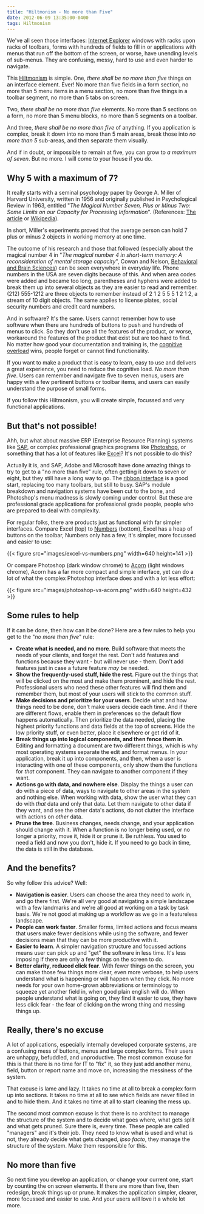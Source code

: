```yaml
---
title: "Hiltmonism - No more than Five"
date: 2012-06-09 13:35:00-0400
tags: Hiltmonism
---
```


We've all seen those interfaces: [Internet Explorer](http://windows.microsoft.com/en-us/internet-explorer/products/ie/home) windows with racks upon racks of toolbars, forms with hundreds of fields to fill in or applications with menus that run off the bottom of the screen, or worse, have unending levels of sub-menus. They are confusing, messy, hard to use and even harder to navigate.

This [Hiltmonism](https://hiltmon.com/blog/categories/hiltmonism/) is simple. One, *there shall be no more than five* things on an interface element. Ever! No more than five fields in a form section, no more than 5 menu items in a menu section, no more than five things in a toolbar segment, no more than 5 tabs on screen.

Two, *there shall be no more than five* elements. No more than 5 sections on a form, no more than 5 menu blocks, no more than 5 segments on a toolbar.

And three, *there shall be no more than five* of anything. If you application is complex, break it down into no more than 5 main areas, break those into *no more than 5* sub-areas, and then separate them visually.

And if in doubt, or impossible to remain at five, you can grow to *a maximum of seven*. But no more. I will come to your house if you do.

## Why 5 with a maximum of 7?

It really starts with a seminal psychology paper by George A. Miller of Harvard University, written in 1956 and originally published in Psychological Review in 1963, entitled "*The Magical Number Seven, Plus or Minus Two: Some Limits on our Capacity for Processing Information*". (References: [The article](http://psychclassics.yorku.ca/Miller/) or [Wikipedia](http://en.wikipedia.org/wiki/The_Magical_Number_Seven,_Plus_or_Minus_Two)). 

In short, Miller's experiments proved that the average person can hold 7 plus or minus 2 objects in working memory at one time.

The outcome of his research and those that followed (especially about the magical number 4 in "*The magical number 4 in short-term memory: A reconsideration of mental storage capacity*", Cowan and Nelson, [Behavioral and Brain Sciences](http://journals.cambridge.org/action/displayAbstract?fromPage=online&aid=84441)) can be seen everywhere in everyday life. Phone numbers in the USA are seven digits because of this. And when area codes were added and became too long, parentheses and hyphens were added to break them up into several objects as they are easier to read and remember. (212) 555-1212 are three objects to remember instead of 2 1 2 5 5 5 1 2 1 2, a stream of 10 digit objects. The same applies to license plates, social security numbers and credit card numbers.

And in software? It's the same. Users cannot remember how to use software when there are hundreds of buttons to push and hundreds of menus to click. So they don't use all the features of the product, or worse, workaround the features of the product that exist but are too hard to find. No matter how good your documentation and training is, the [cognitive overload](http://en.wikipedia.org/wiki/Cognitive_load) wins, people forget or cannot find functionality.

If you want to make a product that is easy to learn, easy to use and delivers a great experience, you need to reduce the cognitive load. *No more than five*. Users can remember and navigate five to seven menus, users are happy with a few pertinent buttons or toolbar items, and users can easily understand the purpose of small forms.

If you follow this Hiltmonism, you will create simple, focussed and very functional applications.

## But that's not possible!

Ahh, but what about massive ERP (Enterprise Resource Planning) systems like [SAP](http://www.sap.com/), or complex professional graphics programs like [Photoshop](http://www.photoshop.com/), or something that has a lot of features like [Excel](http://office.microsoft.com/en-us/excel/)? It's not possible to do this?

Actually it is, and SAP, Adobe and Microsoft have done amazing things to try to get to a "no more than five" rule, often getting it down to seven or eight, but they still have a long way to go. The [ribbon interface](http://msdn.microsoft.com/en-us/library/windows/desktop/cc872782.aspx) is a good start, replacing too many toolbars, but still to busy. SAP's module breakdown and navigation systems have been cut to the bone, and Photoshop's menu madness is slowly coming under control. But these are professional grade applications for professional grade people, people who are prepared to deal with complexity.

For regular folks, there are products just as functional with far simpler interfaces. Compare Excel (top) to [Numbers](http://www.apple.com/iwork/numbers/) (bottom), Excel has a heap of buttons on the toolbar, Numbers only has a few, it's simpler, more focussed and easier to use:

{{< figure src="images/excel-vs-numbers.png" width=640 height=141 >}}

Or compare Photoshop (dark window chrome) to [Acorn](http://flyingmeat.com/acorn/) (light windows chrome), Acorn has a far more compact and simple interface, yet can do a lot of what the complex Photoshop interface does and with a lot less effort:

{{< figure src="images/photoshop-vs-acorn.png" width=640 height=432 >}}

## Some rules to help

If it can be done, then how can it be done? Here are a few rules to help you get to the "*no more than five*" rule:

* **Create what is needed, and no more**. Build software that meets the needs of your clients, and forget the rest. Don't add features and functions because they want - but will never use - them. Don't add features just in case a future feature *may* be needed.
* **Show the frequently-used stuff, hide the rest**. Figure out the things that will be clicked on the most and make them prominent, and hide the rest. Professional users who need these other features will find them and remember them, but most of your users will stick to the common stuff.
* **Make decisions and prioritize for your users**. Decide what and how things need to be done, don't make users decide each time. And if there are different flows, enable them in preferences so the default flow happens automatically. Then prioritize the data needed, placing the highest priority functions and data fields at the top of screens. Hide the low priority stuff, or even better, place it elsewhere or get rid of it.
* **Break things up into logical components, and then fence them in**. Editing and formatting a document are two different things, which is why most operating systems separate the edit and format menus. In your application, break it up into components, and then, when a user is interacting with one of these components, only show them the functions for *that* component. They can navigate to another component if they want.
* **Actions go with data, and nowhere else**. Display the things a user can do with a piece of data, ways to navigate to other areas in the system and nothing else. When working with data, show the user what they can do with *that* data and only that data. Let them navigate to other data if they want, and see the other data's actions, do not clutter the interface with actions on *other* data.
* **Prune the tree**. Business changes, needs change, and your application should change with it. When a function is no longer being used, or no longer a priority, move it, hide it or prune it. Be ruthless. You used to need a field and now you don't, hide it. If you need to go back in time, the data is still in the database.

## And the benefits?

So why follow this advice? Well:

* **Navigation is easier**. Users can choose the area they need to work in, and go there first. We're all very good at navigating a simple landscape with a few landmarks and we're all good at working on a task by task basis. We're not good at making up a workflow as we go in a featureless landscape.
* **People can work faster**. Smaller forms, limited actions and focus means that users make fewer decisions while using the software, and fewer decisions mean that they can be more productive with it.
* **Easier to learn**. A simpler navigation structure and focussed actions means user can pick up and "get" the software in less time. It's less imposing if there are only a few things on the screen to do.
* **Better clarity, reduced click fear**. With fewer things on the screen, you can make those few things more clear, even more verbose, to help users understand what is happening or will happen when they click. No more needs for your own home-grown abbreviations or terminology to squeeze yet another field in, when good plain english will do. When people understand what is going on, they find it easier to use, they have less click fear - the fear of clicking on the wrong thing and messing things up.

## Really, there's no excuse

A lot of applications, especially internally developed corporate systems, are a confusing mess of buttons, menus and large complex forms. Their users are unhappy, befuddled, and unproductive. The most common excuse for this is that there is no time for IT to "fix" it, so they just add another menu, field, button or report name and move on, increasing the messiness of the system.

That excuse is lame and lazy. It takes no time at all to break a complex form up into sections. It takes no time at all to see which fields are never filled in and to hide them. And it takes no time at all to start cleaning the mess up.

The second most common excuse is that there is no architect to manage the structure of the system and to decide what goes where, what gets split and what gets pruned. Sure there is, every time. These people are called "managers" and it's their job. They need to know what is used and what is not, they already decide what gets changed, *ipso facto*, they manage the structure of the system. Make them responsible for this.

## No more than five

So next time you develop an application, or change your current one, start by counting the on screen elements. If there are more than five, then redesign, break things up or prune. It makes the application simpler, clearer, more focussed and easier to use. And your users will love it a whole lot more.
